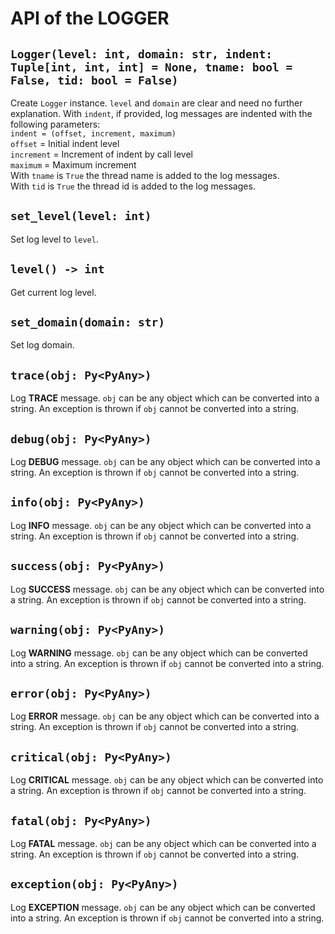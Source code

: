 # API of the LOGGER

## `Logger(level: int, domain: str, indent: Tuple[int, int, int] = None, tname: bool = False, tid: bool = False)`

Create `Logger` instance. `level` and `domain` are clear and need no further explanation.
With `indent`, if provided, log messages are indented with the following parameters:  
`indent = (offset, increment, maximum)`  
`offset` = Initial indent level  
`increment` = Increment of indent by call level  
`maximum` = Maximum increment  
With `tname` is `True` the thread name is added to the log messages.  
With `tid` is `True` the thread id is added to the log messages.

## `set_level(level: int)`

Set log level to `level`.

## `level() -> int`

Get current log level.

## `set_domain(domain: str)`

Set log domain.

## `trace(obj: Py<PyAny>)`

Log **TRACE** message. `obj` can be any object which can be converted into a string.
An exception is thrown if `obj` cannot be converted into a string.

## `debug(obj: Py<PyAny>)`

Log **DEBUG** message. `obj` can be any object which can be converted into a string.
An exception is thrown if `obj` cannot be converted into a string.

## `info(obj: Py<PyAny>)`

Log **INFO** message. `obj` can be any object which can be converted into a string.
An exception is thrown if `obj` cannot be converted into a string.

## `success(obj: Py<PyAny>)`

Log **SUCCESS** message. `obj` can be any object which can be converted into a string.
An exception is thrown if `obj` cannot be converted into a string.

## `warning(obj: Py<PyAny>)`

Log **WARNING** message. `obj` can be any object which can be converted into a string.
An exception is thrown if `obj` cannot be converted into a string.

## `error(obj: Py<PyAny>)`

Log **ERROR** message. `obj` can be any object which can be converted into a string.
An exception is thrown if `obj` cannot be converted into a string.

## `critical(obj: Py<PyAny>)`

Log **CRITICAL** message. `obj` can be any object which can be converted into a string.
An exception is thrown if `obj` cannot be converted into a string.

## `fatal(obj: Py<PyAny>)`

Log **FATAL** message. `obj` can be any object which can be converted into a string.
An exception is thrown if `obj` cannot be converted into a string.

## `exception(obj: Py<PyAny>)`

Log **EXCEPTION** message. `obj` can be any object which can be converted into a string.
An exception is thrown if `obj` cannot be converted into a string.
